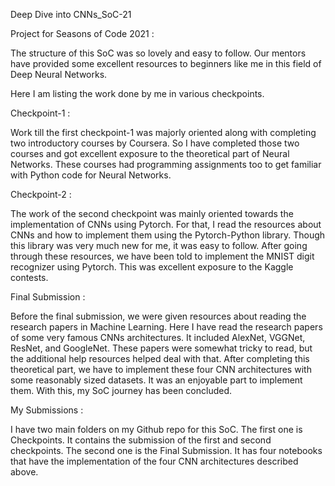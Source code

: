 Deep Dive into CNNs_SoC-21

Project for Seasons of Code 2021 :

The structure of this SoC was so lovely and easy to follow. Our mentors have provided some excellent resources to beginners like me in this field of Deep Neural Networks. 

Here I am listing the work done by me in various checkpoints.

Checkpoint-1 :

Work till the first checkpoint-1 was majorly oriented along with completing two introductory courses by Coursera. So I have completed those two courses and got excellent exposure to the theoretical part of Neural Networks.  These courses had programming assignments too to get familiar with Python code for Neural Networks.

Checkpoint-2 :

The work of the second checkpoint was mainly oriented towards the implementation of CNNs using Pytorch. For that, I read the resources about CNNs and how to implement them using the Pytorch-Python library. Though this library was very much new for me, it was easy to follow. 
After going through these resources, we have been told to implement the MNIST digit recognizer using Pytorch. This was excellent exposure to the Kaggle contests.

Final Submission :

Before the final submission, we were given resources about reading the research papers in Machine Learning. Here I have read the research papers of some very famous CNNs architectures. It included AlexNet, VGGNet, ResNet, and GoogleNet. These papers were somewhat tricky to read, but the additional help resources helped deal with that.
After completing this theoretical part, we have to implement these four CNN architectures with some reasonably sized datasets. It was an enjoyable part to implement them. With this, my SoC journey has been concluded.

My Submissions :

I have two main folders on my Github repo for this SoC. The first one is Checkpoints. It contains the submission of the first and second checkpoints. The second one is the Final Submission. It has four notebooks that have the implementation of the four CNN architectures described above. 
